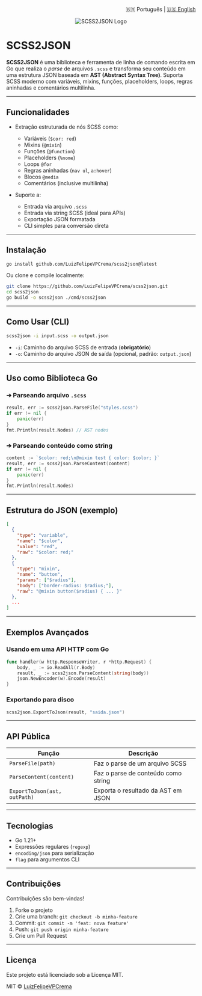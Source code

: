 <p align="right">
  🇧🇷 Português | <a href="README.en.md">🇺🇸 English</a>
</p>

<p align="center">
  <img src="https://github.com/user-attachments/assets/c52a0e2d-4a67-40fb-9f0c-9ab05a7190db" alt="SCSS2JSON Logo">
</p>

# SCSS2JSON

**SCSS2JSON** é uma biblioteca e ferramenta de linha de comando escrita em Go que realiza o _parse_ de arquivos `.scss` e transforma seu conteúdo em uma estrutura JSON baseada em **AST (Abstract Syntax Tree)**. Suporta SCSS moderno com variáveis, mixins, funções, placeholders, loops, regras aninhadas e comentários multilinha.

---

## Funcionalidades

- Extração estruturada de nós SCSS como:
  - Variáveis (`$cor: red`)
  - Mixins (`@mixin`)
  - Funções (`@function`)
  - Placeholders (`%nome`)
  - Loops `@for`
  - Regras aninhadas (`nav ul`, `a:hover`)
  - Blocos `@media`
  - Comentários (inclusive multilinha)

- Suporte a:
  - Entrada via arquivo `.scss`
  - Entrada via string SCSS (ideal para APIs)
  - Exportação JSON formatada
  - CLI simples para conversão direta

---

## Instalação

```bash
go install github.com/LuizFelipeVPCrema/scss2json@latest
```

Ou clone e compile localmente:

```bash
git clone https://github.com/LuizFelipeVPCrema/scss2json.git
cd scss2json
go build -o scss2json ./cmd/scss2json
```

---

## Como Usar (CLI)

```bash
scss2json -i input.scss -o output.json
```

- `-i`: Caminho do arquivo SCSS de entrada (**obrigatório**)
- `-o`: Caminho do arquivo JSON de saída (opcional, padrão: `output.json`)

---

## Uso como Biblioteca Go

### ➔ Parseando arquivo `.scss`

```go
result, err := scss2json.ParseFile("styles.scss")
if err != nil {
    panic(err)
}
fmt.Println(result.Nodes) // AST nodes
```

### ➔ Parseando conteúdo como string

```go
content := `$color: red;\n@mixin test { color: $color; }`
result, err := scss2json.ParseContent(content)
if err != nil {
    panic(err)
}
fmt.Println(result.Nodes)
```

---

## Estrutura do JSON (exemplo)

```json
[
  {
    "type": "variable",
    "name": "$color",
    "value": "red",
    "raw": "$color: red;"
  },
  {
    "type": "mixin",
    "name": "button",
    "params": ["$radius"],
    "body": ["border-radius: $radius;"],
    "raw": "@mixin button($radius) { ... }"
  },
  ...
]
```

---

## Exemplos Avançados

### Usando em uma API HTTP com Go

```go
func handler(w http.ResponseWriter, r *http.Request) {
    body, _ := io.ReadAll(r.Body)
    result, _ := scss2json.ParseContent(string(body))
    json.NewEncoder(w).Encode(result)
}
```

### Exportando para disco

```go
scss2json.ExportToJson(result, "saida.json")
```

---

## API Pública

| Função                         | Descrição                               |
|-------------------------------|------------------------------------------|
| `ParseFile(path)`             | Faz o parse de um arquivo SCSS           |
| `ParseContent(content)`       | Faz o parse de conteúdo como string      |
| `ExportToJson(ast, outPath)`  | Exporta o resultado da AST em JSON       |

---

## Tecnologias

- Go 1.21+
- Expressões regulares (`regexp`)
- `encoding/json` para serialização
- `flag` para argumentos CLI

---

## Contribuições

Contribuições são bem-vindas!

1. Forke o projeto
2. Crie uma branch: `git checkout -b minha-feature`
3. Commit: `git commit -m 'feat: nova feature'`
4. Push: `git push origin minha-feature`
5. Crie um Pull Request

---

## Licença

Este projeto está licenciado sob a Licença MIT.

MIT © [LuizFelipeVPCrema](https://github.com/LuizFelipeVPCrema)


